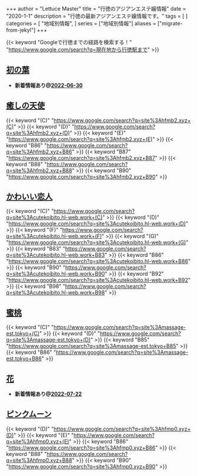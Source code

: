 +++
author = "Lettuce Master"
title = "行徳のアジアンエステ嬢情報"
date = "2020-1-1"
description = "行徳の最新アジアンエステ嬢情報です。"
tags = [
]
categories = [
    "地域別情報",
]
series = ["地域別情報"]
aliases = ["migrate-from-jekyl"]
+++

{{< keyword "Googleで行徳までの経路を検索する！" "https://www.google.com/search?q=現在地から行徳駅まで" >}}

## [初の葉](http://gyotokuest.xyz/)


- **新着情報あり@[2022-06-30](/post/2022-06-30)**
## [癒しの天使](http://hfmb2.xyz/)
{{< keyword "(C)" "https://www.google.com/search?q=site%3Ahfmb2.xyz+(C)" >}} {{< keyword "(D)" "https://www.google.com/search?q=site%3Ahfmb2.xyz+(D)" >}} {{< keyword "(E)" "https://www.google.com/search?q=site%3Ahfmb2.xyz+(E)" >}} {{< keyword "B86" "https://www.google.com/search?q=site%3Ahfmb2.xyz+B86" >}} {{< keyword "B87" "https://www.google.com/search?q=site%3Ahfmb2.xyz+B87" >}} {{< keyword "B88" "https://www.google.com/search?q=site%3Ahfmb2.xyz+B88" >}} {{< keyword "B90" "https://www.google.com/search?q=site%3Ahfmb2.xyz+B90" >}} 

## [かわいい恋人](http://cutekoibito.hl-web.work/)
{{< keyword "(C)" "https://www.google.com/search?q=site%3Acutekoibito.hl-web.work+(C)" >}} {{< keyword "(D)" "https://www.google.com/search?q=site%3Acutekoibito.hl-web.work+(D)" >}} {{< keyword "(F)" "https://www.google.com/search?q=site%3Acutekoibito.hl-web.work+(F)" >}} {{< keyword "(G)" "https://www.google.com/search?q=site%3Acutekoibito.hl-web.work+(G)" >}} {{< keyword "B83" "https://www.google.com/search?q=site%3Acutekoibito.hl-web.work+B83" >}} {{< keyword "B86" "https://www.google.com/search?q=site%3Acutekoibito.hl-web.work+B86" >}} {{< keyword "B90" "https://www.google.com/search?q=site%3Acutekoibito.hl-web.work+B90" >}} {{< keyword "B92" "https://www.google.com/search?q=site%3Acutekoibito.hl-web.work+B92" >}} {{< keyword "B98" "https://www.google.com/search?q=site%3Acutekoibito.hl-web.work+B98" >}} 

## [蜜桃](http://massage-est.tokyo/)
{{< keyword "(C)" "https://www.google.com/search?q=site%3Amassage-est.tokyo+(C)" >}} {{< keyword "(D)" "https://www.google.com/search?q=site%3Amassage-est.tokyo+(D)" >}} {{< keyword "B85" "https://www.google.com/search?q=site%3Amassage-est.tokyo+B85" >}} {{< keyword "B86" "https://www.google.com/search?q=site%3Amassage-est.tokyo+B86" >}} 

## [花](http://sh-ylm0.tokyo/)


- **新着情報あり@[2022-07-22](/post/2022-07-22)**
## [ピンクムーン](http://hfmp0.xyz/)
{{< keyword "(D)" "https://www.google.com/search?q=site%3Ahfmp0.xyz+(D)" >}} {{< keyword "(E)" "https://www.google.com/search?q=site%3Ahfmp0.xyz+(E)" >}} {{< keyword "B86" "https://www.google.com/search?q=site%3Ahfmp0.xyz+B86" >}} {{< keyword "B88" "https://www.google.com/search?q=site%3Ahfmp0.xyz+B88" >}} {{< keyword "B90" "https://www.google.com/search?q=site%3Ahfmp0.xyz+B90" >}} 

